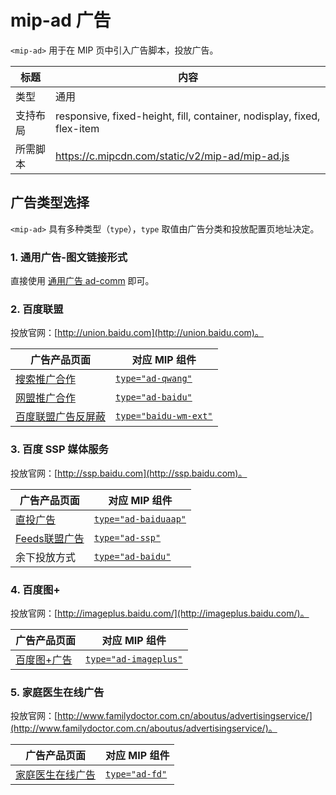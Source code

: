 # mip-ad 广告

`<mip-ad>` 用于在 MIP 页中引入广告脚本，投放广告。

标题|内容
----|----
类型|通用
支持布局|responsive, fixed-height, fill, container, nodisplay, fixed, flex-item
所需脚本|https://c.mipcdn.com/static/v2/mip-ad/mip-ad.js

## 广告类型选择

`<mip-ad>` 具有多种类型（`type`），`type` 取值由广告分类和投放配置页地址决定。

### 1. 通用广告-图文链接形式

直接使用 [通用广告 ad-comm](./mip-ad-comm.html) 即可。

### 2. 百度联盟

投放官网：[http://union.baidu.com](http://union.baidu.com)。

广告产品页面|对应 MIP 组件
----|----
[搜索推广合作](http://union.baidu.com/product/prod-search.html) | [`type="ad-qwang"`](./examples/mip-ad/mip-ad-qwang.html)
[网盟推广合作](http://union.baidu.com/product/prod-cpro.html) | [`type="ad-baidu"`](./examples/mip-ad/mip-ad-baidu.html)
[百度联盟广告反屏蔽](http://yingxiao.baidu.com/zhichi/knowledge/detail.action?channelId=4&classId=13484&knowledgeId=15198) | [`type="baidu-wm-ext"`](./examples/mip-ad/mip-baidu-wm-ext.html)

### 3. 百度 SSP 媒体服务

投放官网：[http://ssp.baidu.com](http://ssp.baidu.com)。

广告产品页面|对应 MIP 组件
----|----
[直投广告](http://yingxiao.baidu.com/zhichi/knowledge/detail.action?channelId=24&classId=14547&knowledgeId=14745) | [`type="ad-baiduaap"`](./examples/mip-ad/mip-ad-baidussp.html)
[Feeds联盟广告](https://ssp.baidu.com/)| [`type="ad-ssp"`](./examples/mip-ad/mip-ad-ssp.html)
余下投放方式 | [`type="ad-baidu"`](./examples/mip-ad/mip-ad-baidu.html)

### 4. 百度图+

投放官网：[http://imageplus.baidu.com/](http://imageplus.baidu.com/)。

广告产品页面|对应 MIP 组件
----|----
[百度图+广告](http://imageplus.baidu.com/) | [`type="ad-imageplus"`](./examples/mip-ad/mip-ad-imageplus.html)

### 5. 家庭医生在线广告

投放官网：[http://www.familydoctor.com.cn/aboutus/advertisingservice/](http://www.familydoctor.com.cn/aboutus/advertisingservice/)。

广告产品页面|对应 MIP 组件
----|----
[家庭医生在线广告](http://www.familydoctor.com.cn/aboutus/advertisingservice/) | [`type="ad-fd"`](./examples/mip-ad/mip-ad-fd.html)
